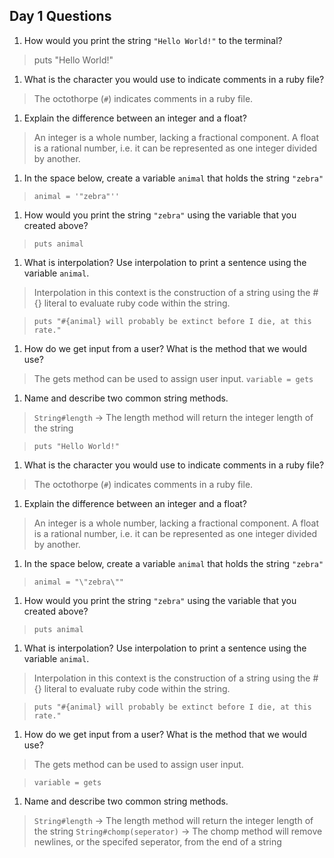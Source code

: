 ## Day 1 Questions

1. How would you print the string `"Hello World!"` to the terminal?

  >puts "Hello World!"

1. What is the character you would use to indicate comments in a ruby file?

  >The octothorpe (`#`) indicates comments in a ruby file.

1. Explain the difference between an integer and a float?

  >An integer is a whole number, lacking a fractional component. A float is a
  rational number, i.e. it can be represented as one integer divided by another.

1. In the space below, create a variable `animal` that holds the string `"zebra"`

  >`animal = '"zebra"''`

1. How would you print the string `"zebra"` using the variable that you created above?

  >`puts animal`

1. What is interpolation? Use interpolation to print a sentence using the variable `animal`.

  >Interpolation in this context is the construction of a string using the #{}
  >literal to evaluate ruby code within the string.

  >`puts "#{animal} will probably be extinct before I die, at this rate."`

1. How do we get input from a user? What is the method that we would use?

  >The gets method can be used to assign user input.
  >`variable = gets`

1. Name and describe two common string methods.

  >`String#length` -> The length method will return the integer length of the string

  >`puts "Hello World!"`

1. What is the character you would use to indicate comments in a ruby file?

  >The octothorpe (`#`) indicates comments in a ruby file.

1. Explain the difference between an integer and a float?

  >An integer is a whole number, lacking a fractional component. A float is a
  rational number, i.e. it can be represented as one integer divided by another.

1. In the space below, create a variable `animal` that holds the string `"zebra"`

  >`animal = "\"zebra\""`

1. How would you print the string `"zebra"` using the variable that you created above?

  >`puts animal`

1. What is interpolation? Use interpolation to print a sentence using the variable `animal`.

  >Interpolation in this context is the construction of a string using the #{}
  literal to evaluate ruby code within the string.

  >`puts "#{animal} will probably be extinct before I die, at this rate."`

1. How do we get input from a user? What is the method that we would use?

  >The gets method can be used to assign user input.

  >`variable = gets`

1. Name and describe two common string methods.

  >`String#length` -> The length method will return the integer length of the string
  >`String#chomp(seperator)` -> The chomp method will remove newlines, or the
  > specifed seperator, from the end of a string
